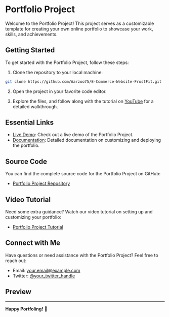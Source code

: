 # Portfolio Project

Welcome to the Portfolio Project! This project serves as a customizable template for creating your own online portfolio to showcase your work, skills, and achievements.

## Getting Started

To get started with the Portfolio Project, follow these steps:

1. Clone the repository to your local machine:

```bash
git clone https://github.com/Aarzoo75/E-Commerce-Website-FrostFit.git
```

2. Open the project in your favorite code editor.

3. Explore the files, and follow along with the tutorial on [YouTube](https://youtu.be/hwvjhS5Ut_k) for a detailed walkthrough.

## Essential Links

- [Live Demo](#): Check out a live demo of the Portfolio Project.
- [Documentation](#): Detailed documentation on customizing and deploying the portfolio.

## Source Code

You can find the complete source code for the Portfolio Project on GitHub:

- [Portfolio Project Repository](https://github.com/your-username/portfolio-project)

## Video Tutorial

Need some extra guidance? Watch our video tutorial on setting up and customizing your portfolio:

- [Portfolio Project Tutorial](#)

## Connect with Me

Have questions or need assistance with the Portfolio Project? Feel free to reach out:

- Email: [your.email@example.com](mailto:your.email@example.com)
- Twitter: [@your_twitter_handle](https://twitter.com/your_twitter_handle) 

## Preview

---

**Happy Portfoling!** 🚀
